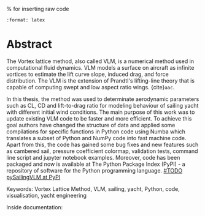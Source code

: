 % for inserting raw code
```{role} raw-latex(raw)
:format: latex
```
# Abstract 

The Vortex lattice method, also called VLM, is a numerical method used in computational fluid dynamics. VLM models a surface on aircraft as infinite vortices to estimate the lift curve slope, induced drag, and force distribution. The VLM is the extension of Prandtl's lifting-line theory that is capable of computing swept and low aspect ratio wings. {cite}`aac`. 

In this thesis, the method was used to determinate aerodynamic parameters such as CL, CD  and lift-to-drag ratio for modeling behaviour of sailing yacht with different initial wind conditions. 
The main purpose of this work was to update existing VLM code to be faster and more efficient. To achieve this goal authors have changed the structure of data and applied some compilations for specific functions in Python code using Numba which translates a subset of Python and NumPy code into fast machine code. Apart from this, the code has gained some bug fixes and new features such as cambered sail, pressure coefficient colormap, validation tests, command line script and jupyter notebook examples. Moreover, code has been packaged and now is available at The Python Package Index (PyPI) - a repository of software for the Python programming language. [#TODO pySailingVLM at PyPI](https://jupyterbook.org)


Keywords: Vortex Lattice Method, VLM, sailing, yacht, Python, code, visualisation, yacht engineering 

Inside documentation:

```{tableofcontents}
```
